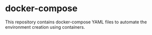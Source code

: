 # docker-compose
This repository contains docker-compose YAML files to automate the environment creation using containers. 
